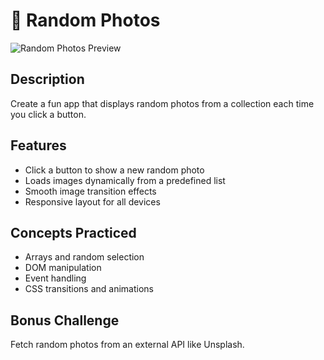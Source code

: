 # 📸 Random Photos

![Random Photos Preview](../../assets/random-photos.PNG)

## Description
Create a fun app that displays random photos from a collection each time you click a button.

## Features
- Click a button to show a new random photo
- Loads images dynamically from a predefined list
- Smooth image transition effects
- Responsive layout for all devices

## Concepts Practiced
- Arrays and random selection
- DOM manipulation
- Event handling
- CSS transitions and animations

## Bonus Challenge
Fetch random photos from an external API like Unsplash.



